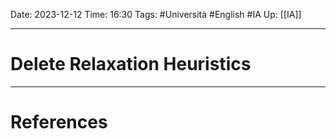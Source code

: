 Date: 2023-12-12
Time: 16:30
Tags: #Università #English #IA 
Up: [[IA]]

---
# Delete Relaxation Heuristics





---
# References
